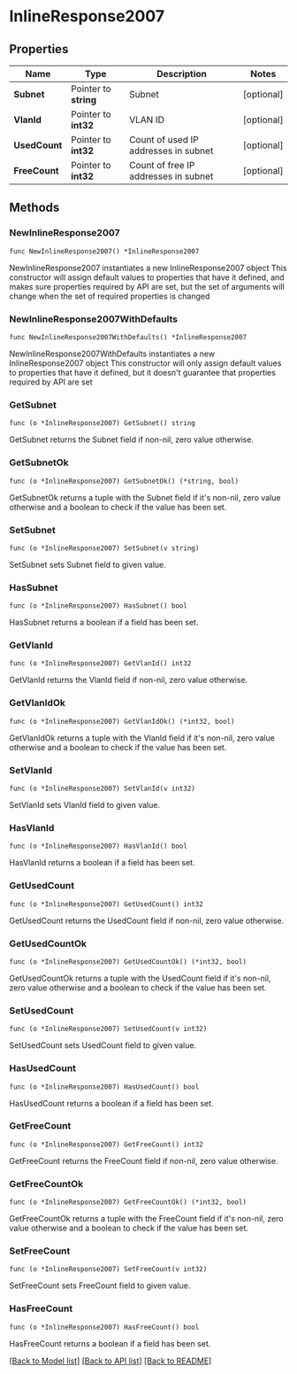 # InlineResponse2007

## Properties

Name | Type | Description | Notes
------------ | ------------- | ------------- | -------------
**Subnet** | Pointer to **string** | Subnet | [optional] 
**VlanId** | Pointer to **int32** | VLAN ID | [optional] 
**UsedCount** | Pointer to **int32** | Count of used IP addresses in subnet | [optional] 
**FreeCount** | Pointer to **int32** | Count of free IP addresses in subnet | [optional] 

## Methods

### NewInlineResponse2007

`func NewInlineResponse2007() *InlineResponse2007`

NewInlineResponse2007 instantiates a new InlineResponse2007 object
This constructor will assign default values to properties that have it defined,
and makes sure properties required by API are set, but the set of arguments
will change when the set of required properties is changed

### NewInlineResponse2007WithDefaults

`func NewInlineResponse2007WithDefaults() *InlineResponse2007`

NewInlineResponse2007WithDefaults instantiates a new InlineResponse2007 object
This constructor will only assign default values to properties that have it defined,
but it doesn't guarantee that properties required by API are set

### GetSubnet

`func (o *InlineResponse2007) GetSubnet() string`

GetSubnet returns the Subnet field if non-nil, zero value otherwise.

### GetSubnetOk

`func (o *InlineResponse2007) GetSubnetOk() (*string, bool)`

GetSubnetOk returns a tuple with the Subnet field if it's non-nil, zero value otherwise
and a boolean to check if the value has been set.

### SetSubnet

`func (o *InlineResponse2007) SetSubnet(v string)`

SetSubnet sets Subnet field to given value.

### HasSubnet

`func (o *InlineResponse2007) HasSubnet() bool`

HasSubnet returns a boolean if a field has been set.

### GetVlanId

`func (o *InlineResponse2007) GetVlanId() int32`

GetVlanId returns the VlanId field if non-nil, zero value otherwise.

### GetVlanIdOk

`func (o *InlineResponse2007) GetVlanIdOk() (*int32, bool)`

GetVlanIdOk returns a tuple with the VlanId field if it's non-nil, zero value otherwise
and a boolean to check if the value has been set.

### SetVlanId

`func (o *InlineResponse2007) SetVlanId(v int32)`

SetVlanId sets VlanId field to given value.

### HasVlanId

`func (o *InlineResponse2007) HasVlanId() bool`

HasVlanId returns a boolean if a field has been set.

### GetUsedCount

`func (o *InlineResponse2007) GetUsedCount() int32`

GetUsedCount returns the UsedCount field if non-nil, zero value otherwise.

### GetUsedCountOk

`func (o *InlineResponse2007) GetUsedCountOk() (*int32, bool)`

GetUsedCountOk returns a tuple with the UsedCount field if it's non-nil, zero value otherwise
and a boolean to check if the value has been set.

### SetUsedCount

`func (o *InlineResponse2007) SetUsedCount(v int32)`

SetUsedCount sets UsedCount field to given value.

### HasUsedCount

`func (o *InlineResponse2007) HasUsedCount() bool`

HasUsedCount returns a boolean if a field has been set.

### GetFreeCount

`func (o *InlineResponse2007) GetFreeCount() int32`

GetFreeCount returns the FreeCount field if non-nil, zero value otherwise.

### GetFreeCountOk

`func (o *InlineResponse2007) GetFreeCountOk() (*int32, bool)`

GetFreeCountOk returns a tuple with the FreeCount field if it's non-nil, zero value otherwise
and a boolean to check if the value has been set.

### SetFreeCount

`func (o *InlineResponse2007) SetFreeCount(v int32)`

SetFreeCount sets FreeCount field to given value.

### HasFreeCount

`func (o *InlineResponse2007) HasFreeCount() bool`

HasFreeCount returns a boolean if a field has been set.


[[Back to Model list]](../README.md#documentation-for-models) [[Back to API list]](../README.md#documentation-for-api-endpoints) [[Back to README]](../README.md)


